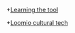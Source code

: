 +[Learning the tool](https://github.com/mixmix/workshops/blob/master/expert_user/loomio_skills.md)

+[Loomio cultural tech](https://github.com/mixmix/workshops/blob/master/expert_user/loomio_cultural_tech.md)

